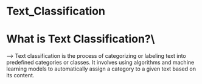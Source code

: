 # Text_Classification
# What is Text Classification?\
--> Text classification is the process of categorizing or labeling text into predefined categories or classes. It involves using algorithms and machine learning models to automatically assign a category to a given text based on its content.
